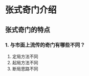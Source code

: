 张式奇门介绍
===================================================================================
## 张式奇门的特点

### 1. 与市面上流传的奇门有哪些不同？
1. 定局方法不同
2. 起局方法不同
3. 断局思路不同

